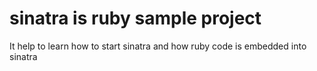 # sinatra is ruby sample project
It help to learn how to start sinatra and how ruby code is embedded into sinatra 
